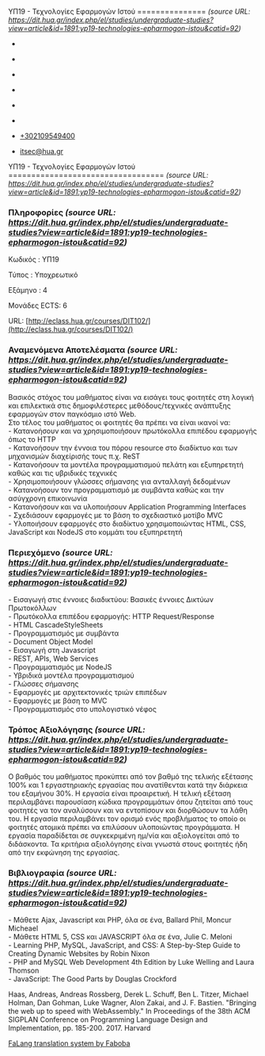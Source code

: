 ΥΠ19 - Τεχνολογίες Εφαρμογών Ιστού
===============    *(source URL: https://dit.hua.gr/index.php/el/studies/undergraduate-studies?view=article&id=1891:yp19-technologies-epharmogon-istou&catid=92)*

*   [](https://www.facebook.com/ditharokopio)
*   [](https://www.youtube.com/channel/UCEHkYirpXF1nSLxDCrfDZ4A)
*   [](https://www.linkedin.com/company/77699385)
*   [](https://www.instagram.com/dithua)

*   [](https://dit.hua.gr/index.php/el/studies/undergraduate-studies)
*   [](https://dit.hua.gr/index.php/en/studies/undergraduate-studies)

*   [+302109549400](tel:+302109549400)
*   [itsec@hua.gr](mailto:itsec@hua.gr)

ΥΠ19 - Τεχνολογίες Εφαρμογών Ιστού
==================================  *(source URL: https://dit.hua.gr/index.php/el/studies/undergraduate-studies?view=article&id=1891:yp19-technologies-epharmogon-istou&catid=92)*

### Πληροφορίες  *(source URL: https://dit.hua.gr/index.php/el/studies/undergraduate-studies?view=article&id=1891:yp19-technologies-epharmogon-istou&catid=92)*

Κωδικός : ΥΠ19

Τύπος : Υποχρεωτικό

Εξάμηνο : 4

Μονάδες ECTS: 6

URL: [http://eclass.hua.gr/courses/DIT102/](http://eclass.hua.gr/courses/DIT102/)

### Αναμενόμενα Αποτελέσματα  *(source URL: https://dit.hua.gr/index.php/el/studies/undergraduate-studies?view=article&id=1891:yp19-technologies-epharmogon-istou&catid=92)*

Βασικός στόχος του μαθήματος είναι να εισάγει τους φοιτητές στη λογική και επιλεκτικά στις δημοφιλέστερες μεθόδους/τεχνικές ανάπτυξης εφαρμογών στον παγκόσμιο ιστό Web.  
Στο τέλος του μαθήματος οι φοιτητές θα πρέπει να είναι ικανοί να:  
\- Κατανοήσουν και να χρησιμοποιήσουν πρωτόκολλα επιπέδου εφαρμογής όπως το HTTP  
\- Κατανοήσουν την έννοια του πόρου resource στο διαδίκτυο και των μηχανισμών διαχείρισής τους π.χ. ReST  
\- Κατανοήσουν τα μοντέλα προγραμματισμού πελάτη και εξυπηρετητή καθώς και τις υβριδικές τεχνικές  
\- Χρησιμοποιήσουν γλώσσες σήμανσης για ανταλλαγή δεδομένων  
\- Κατανοήσουν τον προγραμματισμό με συμβάντα καθώς και την ασύγχρονη επικοινωνία  
\- Κατανοήσουν και να υλοποιήσουν Application Programming Interfaces  
\- Σχεδιάσουν εφαρμογές με το βάση το σχεδιαστικό μοτίβο MVC  
\- Υλοποιήσουν εφαρμογές στο διαδίκτυο χρησιμοποιώντας HTML, CSS, JavaScript και NodeJS στο κομμάτι του εξυπηρετητή

### Περιεχόμενο  *(source URL: https://dit.hua.gr/index.php/el/studies/undergraduate-studies?view=article&id=1891:yp19-technologies-epharmogon-istou&catid=92)*

\- Εισαγωγή στις έννοιες διαδικτύου: Βασικές έννοιες Δικτύων Πρωτοκόλλων  
\- Πρωτόκολλα επιπέδου εφαρμογής: HTTP Request/Response  
\- HTML CascadeStyleSheets  
\- Προγραμματισμός με συμβάντα  
\- Document Object Model  
\- Εισαγωγή στη Javascript  
\- REST, APIs, Web Services  
\- Προγραμματισμός με NodeJS  
\- Υβριδικά μοντέλα προγραμματισμού  
\- Γλώσσες σήμανσης  
\- Εφαρμογές με αρχιτεκτονικές τριών επιπέδων  
\- Εφαρμογές με βάση το MVC  
\- Προγραμματισμός στο υπολογιστικό νέφος

### Τρόπος Αξιολόγησης  *(source URL: https://dit.hua.gr/index.php/el/studies/undergraduate-studies?view=article&id=1891:yp19-technologies-epharmogon-istou&catid=92)*

Ο βαθμός του μαθήματος προκύπτει από τον βαθμό της τελικής εξέτασης 100% και 1 εργαστηριακής εργασίας που ανατίθενται κατά την διάρκεια του εξαμήνου 30%. Η εργασία είναι προαιρετική. Η τελική εξέταση περιλαμβάνει παρουσίαση κώδικα προγραμμάτων όπου ζητείται από τους φοιτητές να τον αναλύσουν και να εντοπίσουν και διορθώσουν τα λάθη του. Η εργασία περιλαμβάνει τον ορισμό ενός προβλήματος το οποίο οι φοιτητές ατομικά πρέπει να επιλύσουν υλοποιώντας προγράμματα. Η εργασία παραδίδεται σε συγκεκριμένη ημ/νία και αξιολογείται από το διδάσκοντα. Τα κριτήρια αξιολόγησης είναι γνωστά στους φοιτητές ήδη από την εκφώνηση της εργασίας.

### Βιβλιογραφία  *(source URL: https://dit.hua.gr/index.php/el/studies/undergraduate-studies?view=article&id=1891:yp19-technologies-epharmogon-istou&catid=92)*

\- Μάθετε Ajax, Javascript και PHP, όλα σε ένα, Ballard Phil, Moncur Micheael  
\- Μάθετε HTML 5, CSS και JAVASCRIPT όλα σε ένα, Julie C. Meloni  
\- Learning PHP, MySQL, JavaScript, and CSS: A Step-by-Step Guide to Creating Dynamic Websites by Robin Nixon  
\- PHP and MySQL Web Development 4th Edition by Luke Welling and Laura Thomson  
\- JavaScript: The Good Parts by Douglas Crockford

Haas, Andreas, Andreas Rossberg, Derek L. Schuff, Ben L. Titzer, Michael Holman, Dan Gohman, Luke Wagner, Alon Zakai, and J. F. Bastien. "Bringing the web up to speed with WebAssembly." In Proceedings of the 38th ACM SIGPLAN Conference on Programming Language Design and Implementation, pp. 185-200. 2017. Harvard

[FaLang translation system by Faboba](http://www.faboba.com/ "Faboba : Création de composantJoomla")

[](https://dit.hua.gr/index.php/el/studies/undergraduate-studies?view=article&id=1891:yp19-technologies-epharmogon-istou&catid=92#)

